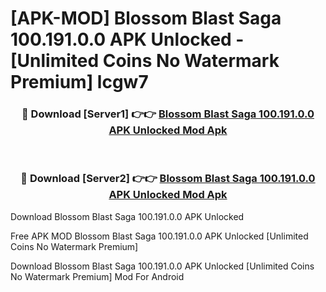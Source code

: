 # [APK-MOD] Blossom Blast Saga 100.191.0.0 APK Unlocked - [Unlimited Coins No Watermark Premium] lcgw7



<div align="center">
<h3>🔴 Download [Server1] 👉👉 <a href="https://momento.my/?title=Blossom_Blast_Saga_100.191.0.0_APK_Unlocked">Blossom Blast Saga 100.191.0.0 APK Unlocked Mod Apk</a></h3><br>

<h3>🔴 Download [Server2] 👉👉 <a href="https://momento.my/?title=Blossom_Blast_Saga_100.191.0.0_APK_Unlocked">Blossom Blast Saga 100.191.0.0 APK Unlocked Mod Apk</a></h3>
</div>



Download Blossom Blast Saga 100.191.0.0 APK Unlocked 

Free APK MOD Blossom Blast Saga 100.191.0.0 APK Unlocked [Unlimited Coins No Watermark Premium]

Download Blossom Blast Saga 100.191.0.0 APK Unlocked [Unlimited Coins No Watermark Premium] Mod For Android
